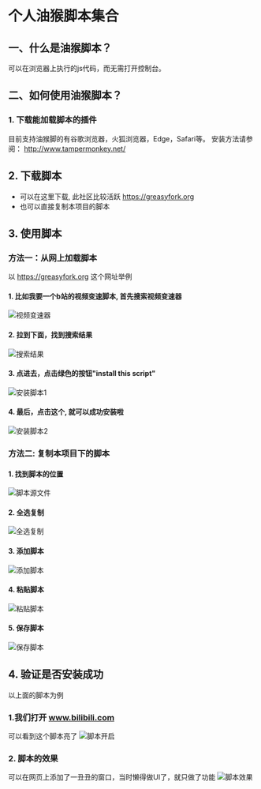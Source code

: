 # 个人油猴脚本集合
## 一、什么是油猴脚本？
可以在浏览器上执行的js代码，而无需打开控制台。

## 二、如何使用油猴脚本？

### 1. 下载能加载脚本的插件
目前支持油猴脚的有谷歌浏览器，火狐浏览器，Edge，Safari等。
安装方法请参阅：
http://www.tampermonkey.net/

## 2. 下载脚本
- 可以在这里下载, 此社区比较活跃 https://greasyfork.org
- 也可以直接复制本项目的脚本

## 3. 使用脚本
### 方法一：从网上加载脚本
以 https://greasyfork.org  这个网址举例

#### 1. 比如我要一个b站的视频变速脚本, 首先搜索视频变速器

![视频变速器](imgs/video_speed_change.png)

#### 2. 拉到下面，找到搜索结果

![搜索结果](imgs/video_speed_change_result.png)

#### 3. 点进去，点击绿色的按钮"install this script"

![安装脚本1](imgs/video_speed_change_install.png)

#### 4. 最后，点击这个, 就可以成功安装啦

![安装脚本2](imgs/video_speed_change_install_finall.png)

### 方法二: 复制本项目下的脚本
#### 1. 找到脚本的位置

![脚本源文件](imgs/script_raw.png)

#### 2. 全选复制

![全选复制](imgs/script_copy_all.png)

#### 3. 添加脚本

![添加脚本](imgs/create_new_script.png)

#### 4. 粘贴脚本

![粘贴脚本](imgs/script_paste_all.png)

#### 5. 保存脚本

![保存脚本](imgs/save_script.png)


## 4. 验证是否安装成功
以上面的脚本为例
### 1.我们打开 www.bilibili.com
可以看到这个脚本亮了
![脚本开启](imgs/script_enabled.png)

### 2. 脚本的效果
可以在网页上添加了一丑丑的窗口，当时懒得做UI了，就只做了功能 
![脚本效果](imgs/script_ui.png)
